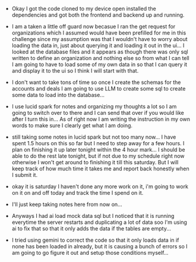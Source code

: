 - Okay I got the code cloned to my device open installed the dependencies and got both the frontend and backend up and running. 

- I am a taken a little off guard now becasue I ran the get request for organizations which I assumed would have been prefilled for me in this challenge since my assumption was that I wouldn't have to worry about loading the data in, just about querying it and loading it out in the ui... I looked at the database files and it appears as though there was only sql written to define an organization and nothing else so from what I can tell I am going to have to load some of my own data in so that I can query it and display it to the ui so I think I will start with that. 

- I don't want to take tons of time so once I create the schemas for the accounts and deals I am going to use LLM to create some sql to create some data to load into the database... 

- I use lucid spark for notes and organizing my thoughts a lot so I am going to switch over to there and I can send that over if you would like after I turn this in... As of right now I am writing the instruction in my own words to make sure I clearly get what I am doing. 

- still taking some notes in lucid spark but not too many now... I have spent 1.5 hours on this so far but I need to step away for a few hours. I plan on finishing it up later tonight within the 4 hour mark... I should be able to do the rest late tonight, but if not due to my schedule right now otherwise I won't get around to finishing it till this saturday. But I will keep track of how much time it takes me and report back honestly when I submit it. 

- okay it is saturday I haven't done any more work on it, i'm going to work on it on and off today and track the time I spend on it. 

- I'll just keep taking notes here from now on... 

- Anyways I had ai load mock data sql but I noticed that it is running everytime the server restarts and duplicating a lot of data soo I'm using ai to fix that so that it only adds the data if the tables are empty...

- I tried using gemini to correct the code so that it only loads data in if none has been loaded in already, but it is causing a bunch of errors so I am going to go figure it out and setup those conditions myself...